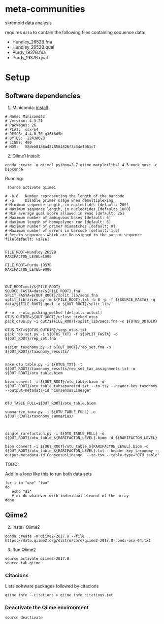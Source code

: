 # meta-communities

skremold data analysis


requires `data` to contain the following files containing sequence data:

* Hundley_2652B.fna
* Hundley_2652B.qual
* Purdy_1937B.fna
* Purdy_1937B.qual


# Setup
## Software dependencies

1. Miniconda: [install](https://conda.io/docs/user-guide/install/index.html)
```
# Name: Miniconda2
# Version: 4.3.21
# Packages: 26
# PLAT:  osx-64
# DESCR: 4.4.0-76-g36f8d5b
# BYTES:  22438628
# LINES: 400
# MD5:   58deb8188a4278584826f3c34e1061c7
```

2. Qiime1
Install:
```
conda create -n qiime1 python=2.7 qiime matplotlib=1.4.3 mock nose -c bioconda
```

Running:

```
 source activate qiime1

# -b 8   Number representing the length of the barcode
# -p     Disable primer usage when demultiplexing
# Minimum sequence length, in nucleotides [default: 200]
# Maximum sequence length, in nucleotides [default: 1000]
# Min average qual score allowed in read [default: 25]
# Maximum number of ambiguous bases [default: 6]
# Maximum length of homopolymer run [default: 6]
# Maximum number of primer mismatches [default: 0]
# Maximum number of errors in barcode [default: 1.5]
# Retain sequences which are Unassigned in the output sequence file[default: False]


FILE_ROOT=Hundley_2652B
RARIFACTON_LEVEL=1000

FILE_ROOT=Purdy_1937B
RARIFACTON_LEVEL=9000



OUT_ROOT=out/${FILE_ROOT}
SOURCE_FASTA=data/${FILE_ROOT}.fna
SPLIT_FASTA=${OUT_ROOT}/split_lib/seqs.fna
split_libraries.py -m ${FILE_ROOT}.txt -b 8 -p -f ${SOURCE_FASTA} -q data/${FILE_ROOT}.qual -o ${OUT_ROOT}/split_lib/

# -m, --otu_picking_method [default: uclust]
OTUS_OUTDIR=${OUT_ROOT}/uclust_picked_otus
pick_otus.py -i out/${FILE_ROOT}/split_lib/seqs.fna -o ${OTUS_OUTDIR}

OTUS_TXT=${OTUS_OUTDIR}/seqs_otus.txt
pick_rep_set.py -i ${OTUS_TXT} -f ${SPLIT_FASTA} -o ${OUT_ROOT}/rep_set.fna

assign_taxonomy.py -i ${OUT_ROOT}/rep_set.fna -o ${OUT_ROOT}/taxonomy_results/


make_otu_table.py -i ${OTUS_TXT} -t ${OUT_ROOT}/taxonomy_results/rep_set_tax_assignments.txt -o ${OUT_ROOT}/otu_table.biom

biom convert -i ${OUT_ROOT}/otu_table.biom -o ${OUT_ROOT}/otu_table_tabseparated.txt --to-tsv --header-key taxonomy --output-metadata-id "ConsensusLineage"


OTU_TABLE_FULL=${OUT_ROOT}/otu_table.biom

summarize_taxa.py -i ${OTU_TABLE_FULL} -o ${OUT_ROOT}/taxonomy_summaries/



single_rarefaction.py -i ${OTU_TABLE_FULL} -o ${OUT_ROOT}/otu_table_${RARIFACTON_LEVEL}.biom -d ${RARIFACTON_LEVEL}

biom convert -i ${OUT_ROOT}/otu_table_${RARIFACTON_LEVEL}.biom -o ${OUT_ROOT}/otu_table_${RARIFACTON_LEVEL}.txt --header-key taxonomy --output-metadata-id ConsensusLineage  --to-tsv --table-type="OTU table"

```


TODO:

Add in a loop like this to run both data sets
```
for i in "one" "two"
do
   echo "$i"
   # or do whatever with individual element of the array
done
```















## Qiime2


2. Install Qiime2
```
conda create -n qiime2-2017.8 --file https://data.qiime2.org/distro/core/qiime2-2017.8-conda-osx-64.txt
```

3. Run Qiime2

```
source activate qiime2-2017.8
source tab-qiime
```



### Citacions

Lists software packages followed by citacions

```
qiime info --citations > qiime_info_citations.txt
```


### Deactivate the Qiime environment

```
source deactivate
```
